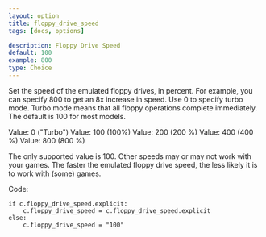 ```yaml
---
layout: option
title: floppy_drive_speed
tags: [docs, options]

description: Floppy Drive Speed
default: 100
example: 800
type: Choice
---
```


Set the speed of the emulated floppy drives, in percent. For example, you can
specify 800 to get an 8x increase in speed. Use 0 to specify turbo mode.
Turbo mode means that all floppy operations complete immediately. The default
is 100 for most models.

Value: 0 ("Turbo")
Value: 100 (100%)
Value: 200 (200 %)
Value: 400 (400 %)
Value: 800 (800 %)

The only supported value is 100. Other speeds may or may not work with your
games. The faster the emulated floppy drive speed, the less likely it is to
work with (some) games.

Code:

    if c.floppy_drive_speed.explicit:
        c.floppy_drive_speed = c.floppy_drive_speed.explicit
    else:
        c.floppy_drive_speed = "100"

